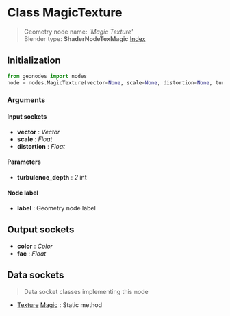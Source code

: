 
# Class MagicTexture

> Geometry node name: _'Magic Texture'_<br>Blender type:  **ShaderNodeTexMagic**
[Index](/docs/index.md)

## Initialization


```python
from geonodes import nodes
node = nodes.MagicTexture(vector=None, scale=None, distortion=None, turbulence_depth=2, label=None)
```


### Arguments


#### Input sockets



- **vector** : _Vector_
- **scale** : _Float_
- **distortion** : _Float_



#### Parameters



- **turbulence_depth** : _2_ int



#### Node label



- **label** : Geometry node label



## Output sockets



- **color** : _Color_
- **fac** : _Float_



## Data sockets

> Data socket classes implementing this node


- [Texture](../sockets/Texture.md) [Magic](../sockets/Texture.md#magic) : Static method



